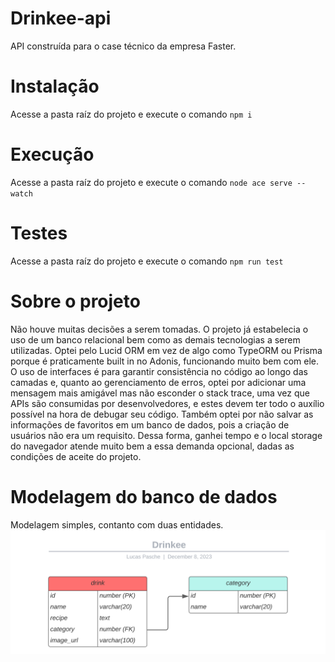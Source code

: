 # Drinkee-api

API construída para o case técnico da empresa Faster.


# Instalação

Acesse a pasta raíz do projeto e execute o comando
`npm i`

# Execução

Acesse a pasta raíz do projeto e execute o comando
`node ace serve --watch`

# Testes

Acesse a pasta raíz do projeto e execute o comando
`npm run test`

# Sobre o projeto

Não houve muitas decisões a serem tomadas. O projeto já estabelecia o uso de um banco relacional bem como as demais tecnologias a serem utilizadas. Optei pelo Lucid ORM em vez de algo como TypeORM ou Prisma porque é praticamente built in no Adonis, funcionando muito bem com ele. O uso de interfaces é para garantir consistência no código ao longo das camadas e, quanto ao gerenciamento de erros, optei por adicionar uma mensagem mais amigável mas não esconder o stack trace, uma vez que APIs são consumidas por desenvolvedores, e estes devem ter todo o auxílio possível na hora de debugar seu código. Também optei por não salvar as informações de favoritos em um banco de dados, pois a criação de usuários não era um requisito. Dessa forma, ganhei tempo e o local storage do navegador atende muito bem a essa demanda opcional, dadas as condições de aceite do projeto.

# Modelagem do banco de dados

Modelagem simples, contanto com duas entidades.
<img src="/database/modeling/diagrama-drinkee.svg">

